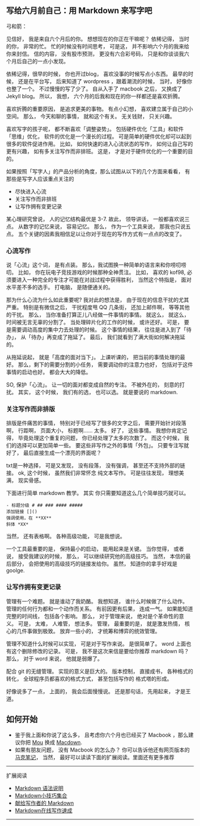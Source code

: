 ## 写给六月前自己：用 Markdown 来写字吧

弓和箭：

见信好， 我是来自六个月后的你。 想想现在的你正在干嘛呢？ 依稀记得， 当时的你， 非常的忙。 忙的时候没有时间思考， 可是这， 并不影响六个月的我来给你来封信。 信的内容， 没有股市预测， 更没有六合彩号码， 只是和你谈谈我六个月后自己的一点小发现。  

依稀记得，很早的时候， 你也开过blog， 喜欢没事的时候写点小东西。 最早的时候， 还是在平台写， 后来知道了 wordpress ，跟着潮流的时候， 当时， 好像你也整了一个。 不过慢慢的写了少了。 自从入手了 macbook 之后， 又换成了 Jekyll blog。 所以， 我想， 六个月的后我和现在的你一样都还是喜欢折腾。

喜欢折腾的重要原因， 是追求更美的事物。 有点小幻想， 喜欢建立属于自己的小空间。 那么， 今天和聊的事情， 就和这个有关。 无关钱财， 只关兴趣。

喜欢写字的孩子呢， 都不断喜欢「调整姿势」。 包括硬件优化「工具」和软件「思维」优化， 软件的优化是一个漫长的过程。 可是简单的硬件优化却可以起到很多的软件促进作用。 比如， 如何快速的进入心流状态的写作， 如何让自己写的更有兴趣， 如有多关注写作而非排班。 这是， 才是对于硬件优化的一个重要的目的。

如果按照「写字人」的产品分析的角度，那么试图从以下的几个方面来看看， 有那些是写字人应该重点关注的

- 尽快进入心流
- 关注写作而非排班
- 让写作拥有变更记录

某心理研究曾说， 人的记忆结构最优是 3-7. 故此， 领导讲话， 一般都喜欢说三点。 从数字的记忆来说， 容易记忆。 那么， 作为一个工具来说， 那我也只说五点。 五个关键的因素我相信足以让你对于现在的写作方式有一点点的改变了。

### 心流写作

说「心流」这个词， 是有点装。 那么，我试图换一种简单的语言来和你唠叨唠叨。 比如， 你在玩电子竞技游戏的时候那种全神贯注。 比如， 喜欢的 kof98, 必须要进入一种完全的专注才可能在对战过程中获得胜利， 当然这个特指是， 面对水平差不多的选手。 打电脑， 是随便通关的。

那为什么心流为什么如此重要呢? 我对此的想法是， 由于现在的信息干扰的尤其严重。 特别是有微信之后， 干扰程度甩 QQ 几条街， 还加上邮件啊， 等等其他的干扰。 那么， 当你准备打算正儿八经做一件事情的事情。 就这么， 就这么， 时间被无言无辜的分割了。 当处理碎片化的工作的时候， 或许还好。 可是， 要是需要调动高度的集中力去处理的时候。 这个事情的结果， 往往是进入到了「待办」， 从「待办」再变成了拖延了。 最后， 我们就看到了满大街如何解决拖延的。 

从拖延说起， 就是「高度的面对当下」。 上课听课的， 把当前的事情处理的最好。 那么，剩下的需要分割的小任务， 需要调动你的注意力也好， 包括对于这件事情的启动也好。 都会大大的降低。

SO, 保护「心流」。 让一切的面对都变成自然的专注。 不被外在的， 刻意的打扰。 其实， 这个时候， 我们有的选， 也可以选。 就是要说的 markdown.

### 关注写作而非排版

排版是件痛苦的事情， 特别对于已经写了很多的文字之后， 需要开始针对段落啊， 行距啊， 页面大小， 标题啊…… 太多。 好了， 这些事情。 我想你肯定记得， 毕竟处理这个重复的问题， 你已经处理了太多的次数了。 而这个时候， 我们的选择可以更加简单一些。 要这些非写作之外的事情「外包」。 只要专注写就好了， 最后直接生成一个漂亮的界面呢？

txt是一种选择， 可是又发现， 没有段落， 没有强调， 甚至还不支持外部的链接。 ok, 这个时候， 虽然我们非常怀念 纯文本写作。 可是往往发现， 理想美满， 现实骨感。

下面进行简单 markdown 教学。 其实 你只需要知道这么几个简单技巧就可以。

`- 标题分级 # ## ### #### #####  `   
`添加链接 []()`  
`强调使用，在 **XX**`  
`斜体 *XX*`

当然， 还有表格啊。 各种高级功能， 可是我想说。

一个工具最重要的是， 保持最小的启动， 能用起来是关键。 当你觉得， 或者说， 接受我建议的时候， 那么， 可以继续研究他的高级技巧。 当然， 本信的最后部分， 会把使用的高级技巧的链接发给你。 虽然， 知道你的拿手好戏是 goolge. 

### 让写作拥有变更记录

管理有一个难题。 就是谁动了我奶酪。 我想知道， 谁什么时候做了什么动作。 管理的任何行为都和一个动作而关系。 有前因更有后果， 连成一气。 如果能知道完整的时间线， 包括各个影响。 那么， 对于管理来说， 绝对是个革命性的意义。 可是， 太难， 人难管， 想法多。 管理， 最重要的是， 就是激发热情， 核心的几件事做到极致。 放弃一些小的， 才统筹和博弈的统效管理。

管理不知道什么时候可以实现， 可是对于写作来说。 是很简单了。 word 上面也有这个删除修改的记录。 可是， 我不是这次来信是要给你推荐 markdown 吗？ 那么， 对于 word 来说， 他就是弱爆了。

配合 git 的无缝管理。 实现的意义是巨大的。 版本控制， 直接成书， 各种格式的转化， 全球程序员都喜欢的格式方式， 甚至包括写作的 格式塔的形成。 

好像说多了一点， 上面的， 我会后面慢慢说。 还是那句话， 先用起来， 才是王道。

## 如何开始

- 鉴于我上面和你说了这么多， 且考虑你六个月也已经买了 Macbook ，那么建议你把 [Mou](http://25.io/mou/) 换成 [Macdown](http://wowubuntu.com/markdown/).
- 如果有朋友问题， 没有 Macbook 的怎么办？ 你可以告诉他还有网页版本的 [马克笔记](http://maxiang.info/)， 当然， 最好可以读读下面的扩展阅读。里面还有更多推荐  



---
扩展阅读

- [Markdown 语法说明](http://wowubuntu.com/markdown/)
- [Markdown小技巧集合](http://www.yangzhiping.com/tech/markdown-tips.html)
- [献给写作者的 Markdown](http://www.jianshu.com/p/q81RER)
- [Markdown在线写作速成](http://joinwee.com/lesson/10/)

---